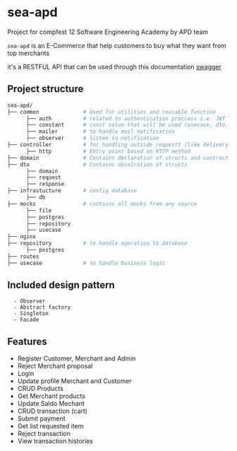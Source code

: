 # sea-apd
Project for compfest 12 Software Engineering Academy by APD team

`sea-apd` is an E-Commerce that help customers to buy what they want from top merchants

it's a RESTFUL API that can be used through this documentation [swagger](https://github.com/WilliamChang80/sea-apd)

## Project structure

```sh
sea-apd/
├── common              # Used for utilities and reusable function
      ├── auth          # related to authentication proccess i.e. JWT Token, hash password 
      ├── constant      # const value that will be used (usecase, dto, controller and route) to avoid hardcode value
      ├── mailer        # to handle mail notification
      ├── observer      # listen to notification
├── controller          # for handling outside requestt (like delivery layer)
      ├── http          # Entry point based on HTTP method
├── domain              # Contains declaration of structs and contract for repository, usecase and controller
├── dto                 # Contains decalration of structs
      ├── domain        
      ├── request        
      ├── response
├── infrastucture       # config database
      ├── db
├── mocks               # contains all mocks from any source
      ├── file
      ├── postgres
      ├── repository
      ├── usecase
├── nginx
├── repository          # to handle operation to database
      ├── postgres
├── routes            
├── usecase             # to handle business logic
```

## Included design pattern
      - Observer
      - Abstract factory
      - Singleton
      - Facade

## Features
  - Register Customer, Merchant and Admin
  - Reject Merchant proposal
  - Login
  - Update profile Merchant and Customer
  - CRUD Products
  - Get Merchant products
  - Update Saldo Mechant
  - CRUD transaction (cart)
  - Submit payment
  - Get list requested item
  - Reject transaction
  - View transaction histories
